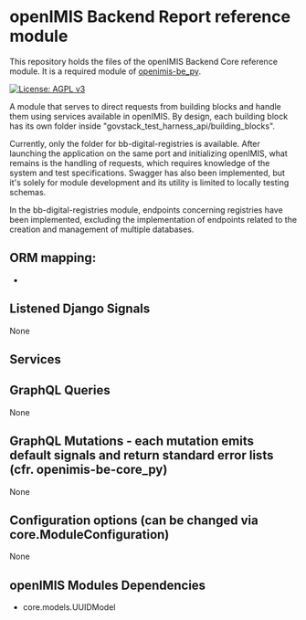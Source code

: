 # openIMIS Backend Report reference module
This repository holds the files of the openIMIS Backend Core reference module.
It is a required module of [openimis-be_py](https://github.com/openimis/openimis-be_py).

[![License: AGPL v3](https://img.shields.io/badge/License-AGPL%20v3-blue.svg)](https://www.gnu.org/licenses/agpl-3.0)

A module that serves to direct requests from building blocks and handle them using services available in openIMIS. By design, each building block has its own folder inside "govstack_test_harness_api/building_blocks".

Currently, only the folder for bb-digital-registries is available. After launching the application on the same port and initializing openIMIS, what remains is the handling of requests, which requires knowledge of the system and test specifications. Swagger has also been implemented, but it's solely for module development and its utility is limited to locally testing schemas.

In the bb-digital-registries module, endpoints concerning registries have been implemented, excluding the implementation of endpoints related to the creation and management of multiple databases.

## ORM mapping:
* 

## Listened Django Signals
None

## Services

## GraphQL Queries
None

## GraphQL Mutations - each mutation emits default signals and return standard error lists (cfr. openimis-be-core_py)
None

## Configuration options (can be changed via core.ModuleConfiguration)
None

## openIMIS Modules Dependencies
* core.models.UUIDModel
